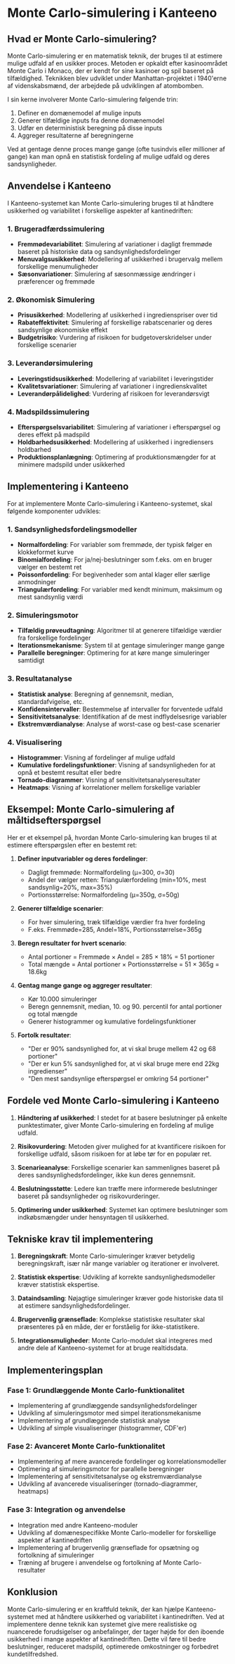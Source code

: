 # Monte Carlo-simulering i Kanteeno

## Hvad er Monte Carlo-simulering?

Monte Carlo-simulering er en matematisk teknik, der bruges til at estimere mulige udfald af en usikker proces. Metoden er opkaldt efter kasinoområdet Monte Carlo i Monaco, der er kendt for sine kasinoer og spil baseret på tilfældighed. Teknikken blev udviklet under Manhattan-projektet i 1940'erne af videnskabsmænd, der arbejdede på udviklingen af atombomben.

I sin kerne involverer Monte Carlo-simulering følgende trin:
1. Definer en domænemodel af mulige inputs
2. Generer tilfældige inputs fra denne domænemodel
3. Udfør en deterministisk beregning på disse inputs
4. Aggreger resultaterne af beregningerne

Ved at gentage denne proces mange gange (ofte tusindvis eller millioner af gange) kan man opnå en statistisk fordeling af mulige udfald og deres sandsynligheder.

## Anvendelse i Kanteeno

I Kanteeno-systemet kan Monte Carlo-simulering bruges til at håndtere usikkerhed og variabilitet i forskellige aspekter af kantinedriften:

### 1. Brugeradfærdssimulering
- **Fremmødevariabilitet**: Simulering af variationer i dagligt fremmøde baseret på historiske data og sandsynlighedsfordelinger
- **Menuvalgsusikkerhed**: Modellering af usikkerhed i brugervalg mellem forskellige menumuligheder
- **Sæsonvariationer**: Simulering af sæsonmæssige ændringer i præferencer og fremmøde

### 2. Økonomisk Simulering
- **Prisusikkerhed**: Modellering af usikkerhed i ingredienspriser over tid
- **Rabateffektivitet**: Simulering af forskellige rabatscenarier og deres sandsynlige økonomiske effekt
- **Budgetrisiko**: Vurdering af risikoen for budgetoverskridelser under forskellige scenarier

### 3. Leverandørsimulering
- **Leveringstidsusikkerhed**: Modellering af variabilitet i leveringstider
- **Kvalitetsvariationer**: Simulering af variationer i ingredienskvalitet
- **Leverandørpålidelighed**: Vurdering af risikoen for leverandørsvigt

### 4. Madspildssimulering
- **Efterspørgselsvariabilitet**: Simulering af variationer i efterspørgsel og deres effekt på madspild
- **Holdbarhedsusikkerhed**: Modellering af usikkerhed i ingrediensers holdbarhed
- **Produktionsplanlægning**: Optimering af produktionsmængder for at minimere madspild under usikkerhed

## Implementering i Kanteeno

For at implementere Monte Carlo-simulering i Kanteeno-systemet, skal følgende komponenter udvikles:

### 1. Sandsynlighedsfordelingsmodeller
- **Normalfordeling**: For variabler som fremmøde, der typisk følger en klokkeformet kurve
- **Binomialfordeling**: For ja/nej-beslutninger som f.eks. om en bruger vælger en bestemt ret
- **Poissonfordeling**: For begivenheder som antal klager eller særlige anmodninger
- **Triangulærfordeling**: For variabler med kendt minimum, maksimum og mest sandsynlig værdi

### 2. Simuleringsmotor
- **Tilfældig prøveudtagning**: Algoritmer til at generere tilfældige værdier fra forskellige fordelinger
- **Iterationsmekanisme**: System til at gentage simuleringer mange gange
- **Parallelle beregninger**: Optimering for at køre mange simuleringer samtidigt

### 3. Resultatanalyse
- **Statistisk analyse**: Beregning af gennemsnit, median, standardafvigelse, etc.
- **Konfidensintervaller**: Bestemmelse af intervaller for forventede udfald
- **Sensitivitetsanalyse**: Identifikation af de mest indflydelsesrige variabler
- **Ekstremværdianalyse**: Analyse af worst-case og best-case scenarier

### 4. Visualisering
- **Histogrammer**: Visning af fordelinger af mulige udfald
- **Kumulative fordelingsfunktioner**: Visning af sandsynligheden for at opnå et bestemt resultat eller bedre
- **Tornado-diagrammer**: Visning af sensitivitetsanalyseresultater
- **Heatmaps**: Visning af korrelationer mellem forskellige variabler

## Eksempel: Monte Carlo-simulering af måltidsefterspørgsel

Her er et eksempel på, hvordan Monte Carlo-simulering kan bruges til at estimere efterspørgslen efter en bestemt ret:

1. **Definer inputvariabler og deres fordelinger**:
   - Dagligt fremmøde: Normalfordeling (μ=300, σ=30)
   - Andel der vælger retten: Triangulærfordeling (min=10%, mest sandsynlig=20%, max=35%)
   - Portionsstørrelse: Normalfordeling (μ=350g, σ=50g)

2. **Generer tilfældige scenarier**:
   - For hver simulering, træk tilfældige værdier fra hver fordeling
   - F.eks. Fremmøde=285, Andel=18%, Portionsstørrelse=365g

3. **Beregn resultater for hvert scenario**:
   - Antal portioner = Fremmøde × Andel = 285 × 18% = 51 portioner
   - Total mængde = Antal portioner × Portionsstørrelse = 51 × 365g = 18.6kg

4. **Gentag mange gange og aggreger resultater**:
   - Kør 10.000 simuleringer
   - Beregn gennemsnit, median, 10. og 90. percentil for antal portioner og total mængde
   - Generer histogrammer og kumulative fordelingsfunktioner

5. **Fortolk resultater**:
   - "Der er 90% sandsynlighed for, at vi skal bruge mellem 42 og 68 portioner"
   - "Der er kun 5% sandsynlighed for, at vi skal bruge mere end 22kg ingredienser"
   - "Den mest sandsynlige efterspørgsel er omkring 54 portioner"

## Fordele ved Monte Carlo-simulering i Kanteeno

1. **Håndtering af usikkerhed**: I stedet for at basere beslutninger på enkelte punktestimater, giver Monte Carlo-simulering en fordeling af mulige udfald.

2. **Risikovurdering**: Metoden giver mulighed for at kvantificere risikoen for forskellige udfald, såsom risikoen for at løbe tør for en populær ret.

3. **Scenarieanalyse**: Forskellige scenarier kan sammenlignes baseret på deres sandsynlighedsfordelinger, ikke kun deres gennemsnit.

4. **Beslutningsstøtte**: Ledere kan træffe mere informerede beslutninger baseret på sandsynligheder og risikovurderinger.

5. **Optimering under usikkerhed**: Systemet kan optimere beslutninger som indkøbsmængder under hensyntagen til usikkerhed.

## Tekniske krav til implementering

1. **Beregningskraft**: Monte Carlo-simuleringer kræver betydelig beregningskraft, især når mange variabler og iterationer er involveret.

2. **Statistisk ekspertise**: Udvikling af korrekte sandsynlighedsmodeller kræver statistisk ekspertise.

3. **Dataindsamling**: Nøjagtige simuleringer kræver gode historiske data til at estimere sandsynlighedsfordelinger.

4. **Brugervenlig grænseflade**: Komplekse statistiske resultater skal præsenteres på en måde, der er forståelig for ikke-statistikere.

5. **Integrationsmuligheder**: Monte Carlo-modulet skal integreres med andre dele af Kanteeno-systemet for at bruge realtidsdata.

## Implementeringsplan

### Fase 1: Grundlæggende Monte Carlo-funktionalitet
- Implementering af grundlæggende sandsynlighedsfordelinger
- Udvikling af simuleringsmotor med simpel iterationsmekanisme
- Implementering af grundlæggende statistisk analyse
- Udvikling af simple visualiseringer (histogrammer, CDF'er)

### Fase 2: Avanceret Monte Carlo-funktionalitet
- Implementering af mere avancerede fordelinger og korrelationsmodeller
- Optimering af simuleringsmotor for parallelle beregninger
- Implementering af sensitivitetsanalyse og ekstremværdianalyse
- Udvikling af avancerede visualiseringer (tornado-diagrammer, heatmaps)

### Fase 3: Integration og anvendelse
- Integration med andre Kanteeno-moduler
- Udvikling af domænespecifikke Monte Carlo-modeller for forskellige aspekter af kantinedriften
- Implementering af brugervenlig grænseflade for opsætning og fortolkning af simuleringer
- Træning af brugere i anvendelse og fortolkning af Monte Carlo-resultater

## Konklusion

Monte Carlo-simulering er en kraftfuld teknik, der kan hjælpe Kanteeno-systemet med at håndtere usikkerhed og variabilitet i kantinedriften. Ved at implementere denne teknik kan systemet give mere realistiske og nuancerede forudsigelser og anbefalinger, der tager højde for den iboende usikkerhed i mange aspekter af kantinedriften. Dette vil føre til bedre beslutninger, reduceret madspild, optimerede omkostninger og forbedret kundetilfredshed.
